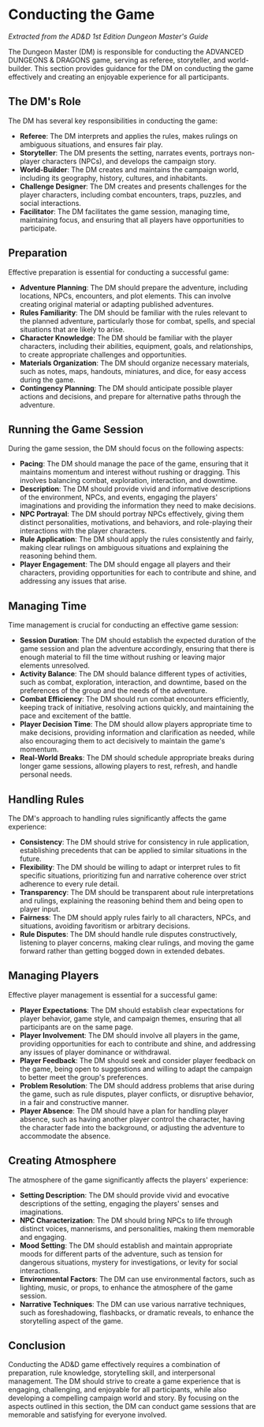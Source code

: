 # Conducting the Game

*Extracted from the AD&D 1st Edition Dungeon Master's Guide*

The Dungeon Master (DM) is responsible for conducting the ADVANCED DUNGEONS & DRAGONS game, serving as referee, storyteller, and world-builder. This section provides guidance for the DM on conducting the game effectively and creating an enjoyable experience for all participants.

## The DM's Role

The DM has several key responsibilities in conducting the game:

- **Referee**: The DM interprets and applies the rules, makes rulings on ambiguous situations, and ensures fair play.
- **Storyteller**: The DM presents the setting, narrates events, portrays non-player characters (NPCs), and develops the campaign story.
- **World-Builder**: The DM creates and maintains the campaign world, including its geography, history, cultures, and inhabitants.
- **Challenge Designer**: The DM creates and presents challenges for the player characters, including combat encounters, traps, puzzles, and social interactions.
- **Facilitator**: The DM facilitates the game session, managing time, maintaining focus, and ensuring that all players have opportunities to participate.

## Preparation

Effective preparation is essential for conducting a successful game:

- **Adventure Planning**: The DM should prepare the adventure, including locations, NPCs, encounters, and plot elements. This can involve creating original material or adapting published adventures.
- **Rules Familiarity**: The DM should be familiar with the rules relevant to the planned adventure, particularly those for combat, spells, and special situations that are likely to arise.
- **Character Knowledge**: The DM should be familiar with the player characters, including their abilities, equipment, goals, and relationships, to create appropriate challenges and opportunities.
- **Materials Organization**: The DM should organize necessary materials, such as notes, maps, handouts, miniatures, and dice, for easy access during the game.
- **Contingency Planning**: The DM should anticipate possible player actions and decisions, and prepare for alternative paths through the adventure.

## Running the Game Session

During the game session, the DM should focus on the following aspects:

- **Pacing**: The DM should manage the pace of the game, ensuring that it maintains momentum and interest without rushing or dragging. This involves balancing combat, exploration, interaction, and downtime.
- **Description**: The DM should provide vivid and informative descriptions of the environment, NPCs, and events, engaging the players' imaginations and providing the information they need to make decisions.
- **NPC Portrayal**: The DM should portray NPCs effectively, giving them distinct personalities, motivations, and behaviors, and role-playing their interactions with the player characters.
- **Rule Application**: The DM should apply the rules consistently and fairly, making clear rulings on ambiguous situations and explaining the reasoning behind them.
- **Player Engagement**: The DM should engage all players and their characters, providing opportunities for each to contribute and shine, and addressing any issues that arise.

## Managing Time

Time management is crucial for conducting an effective game session:

- **Session Duration**: The DM should establish the expected duration of the game session and plan the adventure accordingly, ensuring that there is enough material to fill the time without rushing or leaving major elements unresolved.
- **Activity Balance**: The DM should balance different types of activities, such as combat, exploration, interaction, and downtime, based on the preferences of the group and the needs of the adventure.
- **Combat Efficiency**: The DM should run combat encounters efficiently, keeping track of initiative, resolving actions quickly, and maintaining the pace and excitement of the battle.
- **Player Decision Time**: The DM should allow players appropriate time to make decisions, providing information and clarification as needed, while also encouraging them to act decisively to maintain the game's momentum.
- **Real-World Breaks**: The DM should schedule appropriate breaks during longer game sessions, allowing players to rest, refresh, and handle personal needs.

## Handling Rules

The DM's approach to handling rules significantly affects the game experience:

- **Consistency**: The DM should strive for consistency in rule application, establishing precedents that can be applied to similar situations in the future.
- **Flexibility**: The DM should be willing to adapt or interpret rules to fit specific situations, prioritizing fun and narrative coherence over strict adherence to every rule detail.
- **Transparency**: The DM should be transparent about rule interpretations and rulings, explaining the reasoning behind them and being open to player input.
- **Fairness**: The DM should apply rules fairly to all characters, NPCs, and situations, avoiding favoritism or arbitrary decisions.
- **Rule Disputes**: The DM should handle rule disputes constructively, listening to player concerns, making clear rulings, and moving the game forward rather than getting bogged down in extended debates.

## Managing Players

Effective player management is essential for a successful game:

- **Player Expectations**: The DM should establish clear expectations for player behavior, game style, and campaign themes, ensuring that all participants are on the same page.
- **Player Involvement**: The DM should involve all players in the game, providing opportunities for each to contribute and shine, and addressing any issues of player dominance or withdrawal.
- **Player Feedback**: The DM should seek and consider player feedback on the game, being open to suggestions and willing to adapt the campaign to better meet the group's preferences.
- **Problem Resolution**: The DM should address problems that arise during the game, such as rule disputes, player conflicts, or disruptive behavior, in a fair and constructive manner.
- **Player Absence**: The DM should have a plan for handling player absence, such as having another player control the character, having the character fade into the background, or adjusting the adventure to accommodate the absence.

## Creating Atmosphere

The atmosphere of the game significantly affects the players' experience:

- **Setting Description**: The DM should provide vivid and evocative descriptions of the setting, engaging the players' senses and imaginations.
- **NPC Characterization**: The DM should bring NPCs to life through distinct voices, mannerisms, and personalities, making them memorable and engaging.
- **Mood Setting**: The DM should establish and maintain appropriate moods for different parts of the adventure, such as tension for dangerous situations, mystery for investigations, or levity for social interactions.
- **Environmental Factors**: The DM can use environmental factors, such as lighting, music, or props, to enhance the atmosphere of the game session.
- **Narrative Techniques**: The DM can use various narrative techniques, such as foreshadowing, flashbacks, or dramatic reveals, to enhance the storytelling aspect of the game.

## Conclusion

Conducting the AD&D game effectively requires a combination of preparation, rule knowledge, storytelling skill, and interpersonal management. The DM should strive to create a game experience that is engaging, challenging, and enjoyable for all participants, while also developing a compelling campaign world and story. By focusing on the aspects outlined in this section, the DM can conduct game sessions that are memorable and satisfying for everyone involved.
